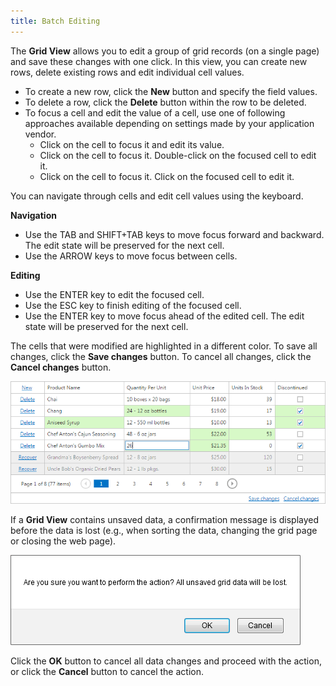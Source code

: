 ```yaml
---
title: Batch Editing
---
```

The **Grid View** allows you to edit a group of grid records (on a single page) and save these changes with one click. In this view, you can create new rows, delete existing rows and edit individual cell values.
* To create a new row, click the **New** button and specify the field values.
* To delete a row, click the **Delete** button within the row to be deleted.
* To focus a cell and edit the value of a cell, use one of following approaches available depending on settings made by your application vendor.
	* Click on the cell to focus it and edit its value.
	* Click on the cell to focus it. Double-click on the focused cell to edit it.
	* Click on the cell to focus it. Click on the focused cell to edit it.

You can navigate through cells and edit cell values using the keyboard.

**Navigation**
* Use the TAB and SHIFT+TAB keys to move focus forward and backward. The edit state will be preserved for the next cell.
* Use the ARROW keys to move focus between cells.

**Editing**
* Use the ENTER key to edit the focused cell.
* Use the ESC key to finish editing of the focused cell.
* Use the ENTER key to move focus ahead of the edited cell. The edit state will be preserved for the next cell.

The cells that were modified are highlighted in a different color. To save all changes, click the **Save changes** button. To cancel all changes, click the **Cancel changes** button.

![BatchEditMode](../../../images/Img22039.png)

If a **Grid View** contains unsaved data, a confirmation message is displayed before the data is lost (e.g., when sorting the data, changing the grid page or closing the web page).

![Grid_BatchMessage](../../../images/Img22760.png)

Click the **OK** button to cancel all data changes and proceed with the action, or click the **Cancel** button to cancel the action.